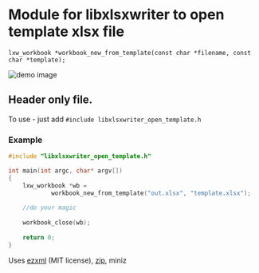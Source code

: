 # Module for libxlsxwriter to open template xlsx file

	lxw_workbook *workbook_new_from_template(const char *filename, const char *template);

![demo image](http://libxlsxwriter.github.io/demo.png)

## Header only file. 

To use - just add `#include libxlsxwriter_open_template.h`

### Example

```c
#include "libxlsxwriter_open_template.h"

int main(int argc, char* argv[])
{
	lxw_workbook *wb =
			workbook_new_from_template("out.xlsx", "template.xlsx");
	
	//do your magic
	
	workbook_close(wb);
	
	return 0;
}
```

Uses [ezxml](https://github.com/lxfontes/ezxml) (MIT license),
[zip](https://github.com/kuba--/zip), miniz 
